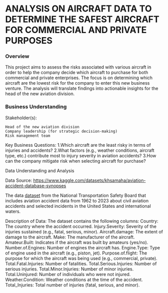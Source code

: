 <h1>ANALYSIS ON AIRCRAFT DATA TO DETERMINE THE SAFEST AIRCRAFT FOR COMMERCIAL AND PRIVATE PURPOSES</h1>

<h3>Overview</h3>

This project aims to assess the risks associated with various aircraft in order to help the company decide which aircraft to purchase for both commercial and private enterprises. The focus is on determining which aircraft are the lowest risk for the company to enter this new business venture. The analysis will translate findings into actionable insights for the head of the new aviation division.

<h3>Business Understanding</h3>

Stakeholder(s):

    Head of the new aviation division
    Company leadership (for strategic decision-making)
    Risk management team
    
Key Business Questions:
    1.Which aircraft are the least risky in terms of injuries and accidents?
    2.What factors (e.g., weather conditions, aircraft type, etc.) contribute most to injury severity in aviation accidents?
    3.How can the company mitigate risk when selecting aircraft for purchase?
    
Data Understanding and Analysis

Data Source:
https://www.kaggle.com/datasets/khsamaha/aviation-accident-database-synopses

The data [dataset](https://www.kaggle.com/datasets/khsamaha/aviation-accident-database-synopses) from the National Transportation Safety Board that includes aviation accident data from 1962 to 2023 about civil aviation accidents and selected incidents in the United States and international waters.
 
Description of Data: 
    The dataset contains the following columns:
    Country: The country where the accident occurred.
    Injury.Severity: Severity of the injuries sustained (e.g., fatal, serious, minor).
    Aircraft.damage: The extent of damage to the aircraft.
    Make: The manufacturer of the aircraft.
    Amateur.Built: Indicates if the aircraft was built by amateurs (yes/no).
    Number.of.Engines: Number of engines the aircraft has.
    Engine.Type: Type of engine used in the aircraft (e.g., piston, jet).
    Purpose.of.flight: The purpose for which the aircraft was being used (e.g., commercial, private).
    Total.Fatal.Injuries: Number of fatalities.
    Total.Serious.Injuries: Number of serious injuries.
    Total.Minor.Injuries: Number of minor injuries.
    Total.Uninjured: Number of individuals who were not injured.
    Weather.Condition: Weather conditions at the time of the accident.
    Total_Injuries: Total number of injuries (fatal, serious, and minor).